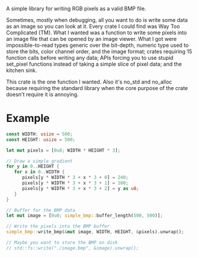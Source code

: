 A simple library for writing RGB pixels as a valid BMP file.

Sometimes, mostly when debugging, all you want to do is write some data as an image so you can look at it.
Every crate I could find was Way Too Complicated (TM).
What I wanted was a function to write some pixels into an image file that can be opened by an image viewer.
What I got were impossible-to-read types generic over the bit-depth, numeric type used to store the bits,
color channel order, and the image format; crates requiring 15 function calls before writing any data; APIs
forcing you to use stupid set_pixel functions instead of taking a simple slice of pixel data; and the kitchen sink.

This crate is the one function I wanted. Also it's no_std and no_alloc because requiring the standard library
when the core purpose of the crate doesn't require it is annoying.

# Example

```rust
const WIDTH: usize = 500;
const HEIGHT: usize = 500;

let mut pixels = [0u8; WIDTH * HEIGHT * 3];

// Draw a simple gradient
for y in 0..HEIGHT {
   for x in 0..WIDTH {
      pixels[y * WIDTH * 3 + x * 3 + 0] = 240;
      pixels[y * WIDTH * 3 + x * 3 + 1] = 100;
      pixels[y * WIDTH * 3 + x * 3 + 2] = y as u8;
   }
}

// Buffer for the BMP data
let mut image = [0u8; simple_bmp::buffer_length(500, 500)];

// Write the pixels into the BMP buffer
simple_bmp::write_bmp(&mut image, WIDTH, HEIGHT, &pixels).unwrap();

// Maybe you want to store the BMP on disk
// std::fs::write("./image.bmp", &image).unwrap();
```